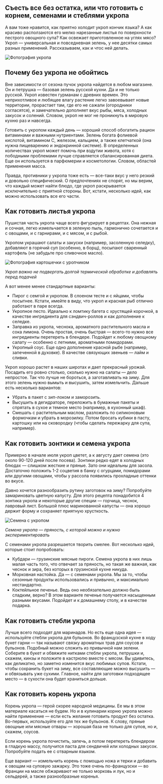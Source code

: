 ## Съесть все без остатка, или что готовить с корнем, семенами и стеблями укропа

А вам тоже нравится, как приятно холодит укроп кончик языка? А как красиво расползаются его мелко нарезанные листья по поверхности пестрого овощного супа? Как освежает приготовленное на углях мясо? Укроп — универсальная и повседневная зелень, у нее десятки самых разных применений. Рассказываем, как и чтос ней делать.

![Фотография укропа](https://www.gastronom.ru/binfiles/images/20230711/bfeb70ed.jpg)

## Почему без укропа не обойтись

Вне зависимости от сезона пучок укропа найдется в любом магазине. Он и петрушка — базовая зелень русской кухни. Да и не только русской. Укроп известен гурманам с древних времен. Это неприхотливое и любящее влагу растение легко завоевывает новые территории, прорастает там, где его не сажали (огородники согласятся), и замечательно дополняет вкус рыбы, мяса, холодных закусок и солений. Словом, укроп не мог не проникнуть в мировую кухню раз и навсегда.

Готовить с укропом каждый день — хороший способ обогатить рацион витаминами и важными нутриентами. Зелень богата фолиевой кислотой, витамином C, железом, кальцием, а также клетчаткой (она нужна пищеварению и эндокринной системе). В определенных количествах укроп может помочь при вздутии живота, хотя с пободными проблемами лучше справляется сбалансированная диета. Еще он используется в парфюмерии и косметологии. Словом, областей применения масса.

Правда, противники у укропа тоже есть — все-таки вкус у него резкий и довольно специфический. О предпочтениях не спорят, но мы верим, что каждый может найти блюдо, где укроп раскрывается исключительно с приятной стороны. Вот, кстати, несколько идей, как можно использовать все его части.

## Как готовить листья укропа

Пушистая часть укропа чаще всего фигурирует в рецептах. Она нежная и сочная, легко измельчается в зеленую пыль, гармонично сочетается и с овощами, и с гарнирами, и с мясом, и с рыбой.

Укропом украшают салаты и закуски (например, засоленную селедку), добавляют в горячий суп (особенно, в борщ), посыпают сваренный картофель (не забудьте про сливочное масло).

![Фотография картошечки с уропчиком](https://www.gastronom.ru/binfiles/images/20230711/bbe902c7.jpg)

_Укроп важно не подвергать долгой термической обработке и добавлять перед подачей_

А вот менее менее стандартные варианты:

- Пирог с семгой и укропом. В слоеном тесте и с яйцами, чтобы посытнее. Кстати, имейте в виду, что укроп и красная рыб отлично работают в паре всегда.
- Укропное песто. Идеально к ломтику багета с хрустящей корочкой, в качестве ингредиента для сэндвич-роллов и как дополнение к селедке.
- Заправка из укропа, чеснока, ароматного растительного масла и сока лимона. Очень простая, очень быстрая — всего-то нужно все ингредиенты перетереть в блендере. Подойдет к любому овощному салату — особенно с летними, ароматными помидорами.
- Укропный соус. Еще одно дополнение красной рыбе (например, запеченной в духовке). В качестве связующих звеньев — лайм и сливки.

Укроп хорошо растет в наших широтах и дает прекрасный урожай. Посадить его ровно столько, сколько нужно на салаты — дело непростое. Так что лучше не бороться, а заготавливать на зиму. Для этого зелень нужно вымыть и высушить, затем измельчить. Дальше есть несколько вариантов:

- Убрать в пакет с зип-локом и заморозить.
- Высушить в дегидраторе, переложить в бумажные пакеты и спрятать в сухое и темное место (например, в кухонный шкаф).
- Смешать с растительным маслом, разложить по силиконовым формочкам и убрать в морозилку. Потом бросать кубики в пасту, картошку или на сковородку (чтобы сделать пережарку для супа, например).

## Как готовить зонтики и семена укропа

Примерно в начале июля укроп цветет, а к августу дает семена (это около 90-120 дней после посева). Зонтики редко едят в холодных блюдах — слишком жесткие и пряные. Зато они идеальны для засола. Достаточно положить 1-2 соцветия в банку с огурцами, помидорами или другими овощами, чтобы у рассола появились прохладные оттенки во вкусе.

Давно хочется разнообразить рутину заготовок на зиму? Попробуйте замариновать цветную капусту. Для этого рецепта понадобится 4 зонтика укропа и некоторые другие специи — горчица, чеснок, лавровый лист. Большой плюс маринованной капусты — она хорошо держит форму и сохраняет приятную хрусткость.

![Семена с укропом](https://www.gastronom.ru/binfiles/images/20230711/b972043a.jpg)

_Семена укропа — пряность, с которой можно и нужно экспериментировать_

С семенами укропа разрешается творить смелее. Вот несколько идей, которые стоит попробовать:

- Кубдари — грузинские мясные пироги. Семена укропа в них лишь малая часть того, что отвечает за пряность, но такая же важная, как чеснок и зира, без которых в грузинской кухне никуда.
- Морковная настойка. Да — с семенами укропа. Мы за то, чтобы сезонные продукты использовались и привычно, и максимально нестандартно.
- Коктейльное печенье. Ведь оно необязательно должно быть сладким, верно? В этом варианте печенье получается насыщенным разными вкусами. Подойдет и к домашнему столу, и в качестве подарка.

## Как готовить стебли укропа

Лучше всего подходят для маринадов. Но есть еще одна идея — используйте стебли укропа для бульонов. Во французской кухне в ходу букет гарни — так называют связку ароматных трав для соусов и бульонов. Подобный можно сложить из привычной нам зелени. Соберите в букет и обвяжите нитками стебли укропа, петрушки и, скажем, кинзы и положите в кастрюлю вместе с мясом. Вы удивитесь, как деликатно, но заметно изменится вкус любимых супов. Кстати, чтобы сохранить букет на зиму, все составляющие можно высушить — и обвязывать уже сухими. Главное, найти для заготовки подходящее место — в сухости она будет храниться дольше.

## Как готовить корень укропа

Корень укропа — герой скорее народной медицины. Ее мы в этом материале касаться не будем. Но и в кулинарии корню укропа можно найти применение — если есть желание готовить продукт без остатка. Во-первых, используйте его для тех же бульонов. К слову, пряные овощные или мясные отвары — хорошая база не только для супов, но и, скажем, соусов.

Если корень укропа почистить, запечь, а потом перетереть блендером в гладкую массу, получится паста для сендвичей или холодных закусок. Попробуйте подать ее с отварным языком.

Еще вариант — измельчить корень с помощью ножа и терки и добавить к овощам на суповую зажарку. Это тоже очень по-французски — во Франции на масле обжаривают не только морковь и лук, но и сельдерей, а также разнообразные коренья.
